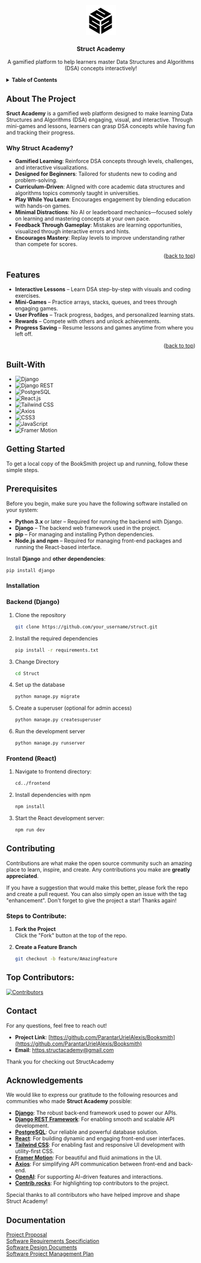 <!-- BACK TO TOP LINK -->

<a id="readme-top"></a>

<!-- PROJECT SHIELDS -->
<!-- Using markdown "reference style" links for readability. -->

<!-- PROJECT LOGO -->
<br />
<div align="center">
  <a href="https://github.com/your_username/booksmith">
    <img src="Struct\frontend\src\assets\logo.png" alt="Struct Academy Logo" width="80" height="80">
  </a>
  <h3 align="center">Struct Academy</h3>
  <p align="center">
    A gamified platform to help learners master Data Structures and Algorithms (DSA) concepts interactively! <br />
  </p>
</div>

<!-- TABLE OF CONTENTS -->
<details>
  <summary><strong>Table of Contents</strong></summary>
  <ol>
    <li><a href="#about-the-project">About The Project</a></li>
    <li><a href="#features">Features</a></li>
    <li><a href="#built-with">Built With</a></li>
    <li><a href="#getting-started">Getting Started</a></li>
    <li><a href="#roadmap">Roadmap</a></li>
    <li><a href="#contributing">Contributing</a></li>
    <li><a href="#contact">Contact</a></li>
    <li><a href="#acknowledgments">Acknowledgments</a></li>
    <li><a href="#documentary">Documentation</a></li>
  </ol>
</details>

<!-- ABOUT THE PROJECT -->

## About The Project

**Sruct Academy** is a gamified web platform designed to make learning Data Structures and Algorithms (DSA) engaging, visual, and interactive. Through mini-games and lessons, learners can grasp DSA concepts while having fun and tracking their progress.

### Why Struct Academy?

- **Gamified Learning**: Reinforce DSA concepts through levels, challenges, and interactive visualizations.
- **Designed for Beginners**: Tailored for students new to coding and problem-solving.
- **Curriculum-Driven**: Aligned with core academic data structures and algorithms topics commonly taught in universities.
- **Play While You Learn**: Encourages engagement by blending education with hands-on games.
- **Minimal Distractions**: No AI or leaderboard mechanics—focused solely on learning and mastering concepts at your own pace.
- **Feedback Through Gameplay**: Mistakes are learning opportunities, visualized through interactive errors and hints.
- **Encourages Mastery**: Replay levels to improve understanding rather than compete for scores.

<p align="right">(<a href="#readme-top">back to top</a>)</p>



## Features
- **Interactive Lessons** – Learn DSA step-by-step with visuals and coding exercises.
- **Mini-Games** – Practice arrays, stacks, queues, and trees through engaging games.
- **User Profiles** – Track progress, badges, and personalized learning stats.
- **Rewards** – Compete with others and unlock achievements.
- **Progress Saving** – Resume lessons and games anytime from where you left off.

<p align="right">(<a href="#readme-top">back to top</a>)</p>

 <!-- BUILT WITH -->

## Built-With

- ![Django](https://img.shields.io/badge/Django-092E20?style=for-the-badge&logo=django&logoColor=white)
- ![Django REST](https://img.shields.io/badge/Django%20REST%20Framework-F06292?style=for-the-badge&logo=django&logoColor=white)
- ![PostgreSQL](https://img.shields.io/badge/PostgreSQL-336791?style=for-the-badge&logo=postgresql&logoColor=white)
- ![React.js](https://img.shields.io/badge/React.js-20232A?style=for-the-badge&logo=react&logoColor=61DAFB)
- ![Tailwind CSS](https://img.shields.io/badge/Tailwind_CSS-38B2AC?style=for-the-badge&logo=tailwind-css&logoColor=white)
- ![Axios](https://img.shields.io/badge/Axios-5A29E4?style=for-the-badge&logo=axios&logoColor=white)
- ![CSS3](https://img.shields.io/badge/CSS3-1572B6?style=for-the-badge&logo=css3&logoColor=white)
- ![JavaScript](https://img.shields.io/badge/JavaScript-F7DF1E?style=for-the-badge&logo=javascript&logoColor=black)
- ![Framer Motion](https://img.shields.io/badge/Framer--Motion-0055FF?style=for-the-badge&logo=framer&logoColor=white)


## Getting Started

To get a local copy of the BookSmith project up and running, follow these simple steps.

## Prerequisites

Before you begin, make sure you have the following software installed on your system:

- **Python 3.x** or later – Required for running the backend with Django.
- **Django** – The backend web framework used in the project.
- **pip** – For managing and installing Python dependencies.
- **Node.js and npm** – Required for managing front-end packages and running the React-based interface.

Install **Django** and **other dependencies**:

```sh
pip install django
```

### Installation
### Backend (Django)

1. Clone the repository
   ```sh
   git clone https://github.com/your_username/struct.git
   ```
2. Install the required dependencies

   ```sh
   pip install -r requirements.txt

   ```

3. Change Directory
   ```sh
   cd Struct
   ```
4. Set up the database
   ```sh
   python manage.py migrate
   ```
5. Create a superuser (optional for admin access)
   ```sh
   python manage.py createsuperuser
   ```
6. Run the development server
   ```sh
   python manage.py runserver
   ```
### Frontend (React)

1. Navigate to frontend directory:
   ```sh
   cd../frontend
   ```
2. Install dependencies with npm

   ```sh
   npm install
   ```

3. Start the React development server:
   ```sh
   npm run dev
   ```

## Contributing

Contributions are what make the open source community such an amazing place to learn, inspire, and create. Any contributions you make are **greatly appreciated**.

If you have a suggestion that would make this better, please fork the repo and create a pull request. You can also simply open an issue with the tag "enhancement".
Don't forget to give the project a star! Thanks again!

### Steps to Contribute:

1. **Fork the Project**  
   Click the "Fork" button at the top of the repo.

2. **Create a Feature Branch**
   ```sh
   git checkout -b feature/AmazingFeature
   ```

## Top Contributors:

[![Contributors](https://contrib.rocks/image?repo=ParantarUrielAlexis/Struct)](https://github.com/ParantarUrielAlexis/Struct/graphs/contributors)

## Contact

For any questions, feel free to reach out!

- **Project Link**: [https://github.com/ParantarUrielAlexis/Booksmith](https://github.com/ParantarUrielAlexis/Booksmith)
- **Email**: https.structacademy@gmail.com

Thank you for checking out StructAcademy

## Acknowledgements

We would like to express our gratitude to the following resources and communities who made **Struct Academy** possible:

- **[Django](https://www.djangoproject.com/)**: The robust back-end framework used to power our APIs.
- **[Django REST Framework](https://www.django-rest-framework.org/)**: For enabling smooth and scalable API development.
- **[PostgreSQL](https://www.postgresql.org/)**: Our reliable and powerful database solution.
- **[React](https://reactjs.org/)**: For building dynamic and engaging front-end user interfaces.
- **[Tailwind CSS](https://tailwindcss.com/)**: For enabling fast and responsive UI development with utility-first CSS.
- **[Framer Motion](https://www.framer.com/motion/)**: For beautiful and fluid animations in the UI.
- **[Axios](https://axios-http.com/)**: For simplifying API communication between front-end and back-end.
- **[OpenAI](https://openai.com/)**: For supporting AI-driven features and interactions.
- **[Contrib.rocks](https://contrib.rocks/)**: For highlighting top contributors to the project.

Special thanks to all contributors who have helped improve and shape Struct Academy!

## Documentation

<p>
   <a href="https://drive.google.com/file/d/1ppjCORXS1O3ir-MxpWgFSawfuHuNcVzD/view?usp=drive_link">Project Proposal
   <br> 
   <a href="https://drive.google.com/file/d/1j1yOAMuJhai8bh6qaXcMdv5PJrQqqGfn/view?usp=sharing">Software Requirements Specificiation</a>
   <br>
   <a href="https://drive.google.com/file/d/1nyeSnKcotqkkvSM5LQtNp-veideMDhVP/view?usp=drive_link">Software Design Documents</a>
   <br>
   <a href="https://drive.google.com/file/d/1fInyBfWIg1_a5tC3WcVgICNIHFAWd8kL/view?usp=drive_link">Software Project Management Plan</a>
</p>
